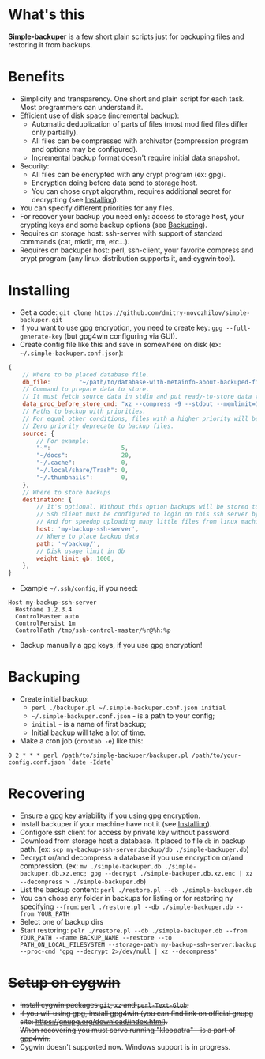 # What's this
**Simple-backuper** is a few short plain scripts just for backuping files and restoring it from backups.

# Benefits
- Simplicity and transparency. One short and plain script for each task. Most programmers can understand it.
- Efficient use of disk space (incremental backup):
  - Automatic deduplication of parts of files (most modified files differ only partially).
  - All files can be compressed with archivator (compression program and options may be configured).
  - Incremental backup format doesn't require initial data snapshot.
- Security:
  - All files can be encrypted with any crypt program (ex: gpg).
  - Encryption doing before data send to storage host.
  - You can chose crypt algorythm, requires additional secret for decrypting (see [Installing](#installing)).
- You can specify different priorities for any files.
- For recover your backup you need only: access to storage host, your crypting keys and some backup options (see [Backuping](#backuping)).
- Requires on storage host: ssh-server with support of standard commands (cat, mkdir, rm, etc...).
- Requires on backuper host: perl, ssh-client, your favorite compress and crypt program (any linux distribution supports it, ~~and cygwin too!~~).

# Installing

- Get a code: `git clone https://github.com/dmitry-novozhilov/simple-backuper.git`
- If you want to use gpg encryption, you need to create key: `gpg --full-generate-key` (but gpg4win configuring via GUI).
- Create config file like this and save in somewhere on disk (ex: `~/.simple-backuper.conf.json`):
```javascript
{
	// Where to be placed database file.
	db_file:		"~/path/to/database-with-metainfo-about-backuped-files.db",
	// Command to prepare data to store.
	// It must fetch source data in stdin and put ready-to-store data to stdout.
	data_proc_before_store_cmd: "xz --compress -9 --stdout --memlimit=1GiB | gpg --encrypt -z 0 --recipient YOUR_KEY_NAME_HERE",
	// Paths to backup with priorities.
	// For equal other conditions, files with a higher priority will be stored longer.
	// Zero priority deprecate to backup files.
	source: {
		// For example:
		"~":					5,
		"~/docs":				20,
		"~/.cache":				0,
		"~/.local/share/Trash":	0,
		"~/.thumbnails":		0,
	},
	// Where to store backups
	destination: {
		// It's optional. Without this option backups will be stored to path on local machine.
		// Ssh client must be configured to login on this ssh server by private key without password, because this name will be used in ssh commands.
		// And for speedup uploading many little files from linux machine you can configure ControlMaster, ControlPersist and ControlPath in ssh client.
		host: 'my-backup-ssh-server',
		// Where to place backup data
		path: '~/backup/',
		// Disk usage limit in Gb
		weight_limit_gb: 1000,
	},
}
```
- Example `~/.ssh/config`, if you need:
```
Host my-backup-ssh-server
  Hostname 1.2.3.4
  ControlMaster auto
  ControlPersist 1m
  ControlPath /tmp/ssh-control-master/%r@%h:%p
```
- Backup manually a gpg keys, if you use gpg encryption!

# Backuping
- Create initial backup:
  - `perl ./backuper.pl ~/.simple-backuper.conf.json initial`
  - `~/.simple-backuper.conf.json` - is a path to your config;
  - `initial` - is a name of first backup;
  - Initial backup will take a lot of time.
- Make a cron job (`crontab -e`) like this:
```
0 2 * * * perl /path/to/simple-backuper/backuper.pl /path/to/your-config.conf.json `date -Idate`
```
# Recovering
- Ensure a gpg key aviability if you using gpg encryption.
- Install backuper if your machine have not it (see [Installing](#installing)).
- Configore ssh client for access by private key without password.
- Download from storage host a database. It placed to file `db` in backup path.
(ex: `scp my-backup-ssh-server:backup/db ./simple-backuper.db`)
- Decrypt or/and decompress a database if you use encryption or/and compression. (ex: `mv ./simple-backuper.db ./simple-backuper.db.xz.enc; gpg --decrypt ./simple-backuper.db.xz.enc | xz --decompress > ./simple-backuper.db`)
- List the backup content: `perl ./restore.pl --db ./simple-backuper.db`
- You can chose any folder in backups for listing or for restoring ny specifying `--from`: `perl ./restore.pl --db ./simple-backuper.db --from YOUR_PATH`
- Select one of backup dirs
- Start restoring: `pelr ./restore.pl --db ./simple-backuper.db --from YOUR_PATH --name BACKUP_NAME --restore --to PATH_ON_LOCAL_FILESYSTEM --storage-path my-backup-ssh-server:backup --proc-cmd 'gpg --decrypt 2>/dev/null | xz --decompress'`

# ~~Setup on cygwin~~
- ~~Install cygwin packages `git`, `xz` and `perl-Text-Glob`.~~
- ~~If you will using gpg, install gpg4win (you can find link on official gnupg site: https://gnupg.org/download/index.html).  
When recovering you must serve running "kleopatra" - is a part of gpp4win.~~
- Cygwin doesn't supported now. Windows support is in progress.
